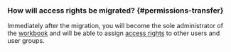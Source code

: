 ### How will access rights be migrated? {#permissions-transfer}

Immediately after the migration, you will become the sole administrator of the [workbook](../../datalens/workbooks-collections/index.md) and will be able to assign [access rights](../../datalens/workbooks-collections/security.md) to other users and user groups.